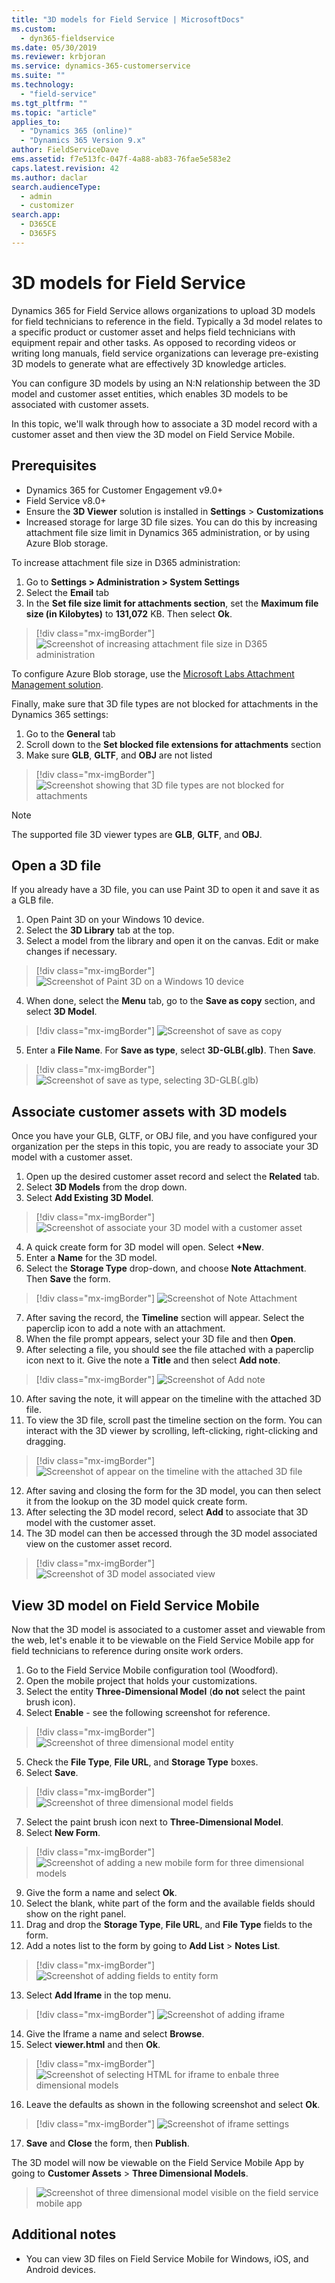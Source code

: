 ```yaml
---
title: "3D models for Field Service | MicrosoftDocs"
ms.custom: 
  - dyn365-fieldservice
ms.date: 05/30/2019
ms.reviewer: krbjoran
ms.service: dynamics-365-customerservice
ms.suite: ""
ms.technology: 
  - "field-service"
ms.tgt_pltfrm: ""
ms.topic: "article"
applies_to: 
  - "Dynamics 365 (online)"
  - "Dynamics 365 Version 9.x"
author: FieldServiceDave
ems.assetid: f7e513fc-047f-4a88-ab83-76fae5e583e2
caps.latest.revision: 42
ms.author: daclar
search.audienceType: 
  - admin
  - customizer
search.app: 
  - D365CE
  - D365FS
---
```


# 3D models for Field Service

Dynamics 365 for Field Service allows organizations to upload 3D models for field technicians to reference in the field. Typically a 3d model relates to a specific product or customer asset and helps field technicians with equipment repair and other tasks. As opposed to recording videos or writing long manuals, field service organizations can leverage pre-existing 3D models to generate what are effectively 3D knowledge articles.

You can configure 3D models by using an N:N relationship between the 3D model and customer asset entities, which enables 3D models to be associated with customer assets.

In this topic, we'll walk through how to associate a 3D model record with a customer asset and then view the 3D model on Field Service Mobile.

## Prerequisites

- Dynamics 365 for Customer Engagement v9.0+ 
- Field Service v8.0+
- Ensure the **3D Viewer** solution is installed in **Settings** > **Customizations**
- Increased storage for large 3D file sizes. You can do this by increasing attachment file size limit in Dynamics 365 administration, or by using Azure Blob storage.

To increase attachment file size in D365 administration:

1. Go to **Settings > Administration > System Settings**
2. Select the **Email** tab
3. In the **Set file size limit for attachments section**, set the **Maximum file size (in Kilobytes)** to **131,072** KB. Then select **Ok**.

  > [!div class="mx-imgBorder"]
  > ![Screenshot of increasing attachment file size in D365 administration](media/3DViewerDocumentationDoc-image4.png)

To configure Azure Blob storage, use the [Microsoft Labs Attachment Management solution](https://appsource.microsoft.com/product/dynamics-365/microsoft_labs.96257e65-dbbe-43db-b775-77cf1609530c?tab=Overview).

Finally, make sure that 3D file types are not blocked for attachments in the Dynamics 365 settings:

1. Go to the **General** tab
2. Scroll down to the **Set blocked file extensions for attachments** section
3. Make sure **GLB**, **GLTF**, and **OBJ** are not listed

  > [!div class="mx-imgBorder"]
  > ![Screenshot showing that 3D file types are not blocked for attachments](media/3DViewerDocumentationDoc-image5.png) 

  > [!Note]
  > The supported file 3D viewer types are **GLB**, **GLTF**, and **OBJ**.

## Open a 3D file

If you already have a 3D file, you can use Paint 3D to open it and save it as a GLB file. 

1. Open Paint 3D on your Windows 10 device.
2. Select the **3D Library** tab at the top.
3. Select a model from the library and open it on the canvas. Edit or make changes if necessary.

> [!div class="mx-imgBorder"]
> ![Screenshot of Paint 3D on a Windows 10 device](media/3DViewerDocumentationDoc-image1.png) 

4.  When done, select the **Menu** tab, go to the **Save as copy** section, and select **3D Model**.

> [!div class="mx-imgBorder"]
> ![Screenshot of save as copy](media/3DViewerDocumentationDoc-image2.png)  

5. Enter a **File Name**. For **Save as type**, select **3D-GLB(.glb)**. Then **Save**.
> [!div class="mx-imgBorder"]
> ![Screenshot of save as type, selecting 3D-GLB(.glb)](media/3DViewerDocumentationDoc-image3.png)  

 
## Associate customer assets with 3D models

Once you have your GLB, GLTF, or OBJ file, and you have configured your organization per the steps in this topic, you are ready to associate your 3D model with a customer asset.

1. Open up the desired customer asset record and select the **Related** tab.
2. Select **3D Models** from the drop down.
3. Select **Add Existing 3D Model**.

> [!div class="mx-imgBorder"]
> ![Screenshot of associate your 3D model with a customer asset](media/3DViewerDocumentationDoc-image6.png) 

4. A quick create form for 3D model will open. Select **+New**.
5. Enter a **Name** for the 3D model.
6. Select the **Storage Type** drop-down, and choose **Note Attachment**. Then **Save** the form.


> [!div class="mx-imgBorder"]
> ![Screenshot of Note Attachment](media/3DViewerDocumentationDoc-image7.png)

7. After saving the record, the **Timeline** section will appear. Select the paperclip icon to add a note with an attachment.
8. When the file prompt appears, select your 3D file and then **Open**.
9. After selecting a file, you should see the file attached with a paperclip icon next to it. Give the note a **Title** and then select **Add note**.

> [!div class="mx-imgBorder"]
> ![Screenshot of Add note](media/3DViewerDocumentationDoc-image8.png)  

10. After saving the note, it will appear on the timeline with the attached 3D file.
11. To view the 3D file, scroll past the timeline section on the form. You can interact with the 3D viewer by scrolling, left-clicking, right-clicking and dragging. 

> [!div class="mx-imgBorder"]
> ![Screenshot of appear on the timeline with the attached 3D file](media/3DViewerDocumentationDoc-image9.png)  

12. After saving and closing the form for the 3D model, you can then select it from the lookup on the 3D model quick create form. 
13. After selecting the 3D model record, select **Add** to associate that 3D model with the customer asset.
14. The 3D model can then be accessed through the 3D model associated view on the customer asset record.

> [!div class="mx-imgBorder"]
> ![Screenshot of 3D model associated view](media/3DViewerDocumentationDoc-image10.png)

## View 3D model on Field Service Mobile

Now that the 3D model is associated to a customer asset and viewable from the web, let's enable it to be viewable on the Field Service Mobile app for field technicians to reference during onsite work orders.

1.	Go to the Field Service Mobile configuration tool (Woodford).
2.	Open the mobile project that holds your customizations.
3.	Select the entity **Three-Dimensional Model** (**do not** select the paint brush icon).
4.	Select **Enable** - see the following screenshot for reference.

> [!div class="mx-imgBorder"]
> ![Screenshot of three dimensional model entity](media/mobile-3d-entity.png)
 
5.	Check the **File Type**, **File URL**, and **Storage Type** boxes.
6.	Select **Save**.

> [!div class="mx-imgBorder"]
> ![Screenshot of three dimensional model fields](media/mobile-3d-entity-fields.png)

7.	Select the paint brush icon next to **Three-Dimensional Model**.
8.	Select **New Form**.

> [!div class="mx-imgBorder"]
> ![Screenshot of adding a new mobile form for three dimensional models](media/mobile-3d-entity-form.png)

9.	Give the form a name and select **Ok**.
10.	Select the blank, white part of the form and the available fields should show on the right panel.
11.	Drag and drop the **Storage Type**, **File URL**, and **File Type** fields to the form.
12.	Add a notes list to the form by going to **Add List** > **Notes List**.

> [!div class="mx-imgBorder"]
> ![Screenshot of adding fields to entity form](media/mobile-3d-entity-form-fields.png)


13.	Select **Add Iframe** in the top menu.

> [!div class="mx-imgBorder"]
> ![Screenshot of adding iframe](media/mobile-3d-add-iframe.png)


14.	Give the Iframe a name and select **Browse**.
15.	Select **viewer.html** and then **Ok**.

> [!div class="mx-imgBorder"]
> ![Screenshot of selecting HTML for iframe to enbale three dimensional models](media/mobile-3d-add-iframe-html.png)

16.	Leave the defaults as shown in the following screenshot and select **Ok**.

> [!div class="mx-imgBorder"]
> ![Screenshot of iframe settings](media/mobile-3d-add-iframe-defaults.png)

17.	**Save** and **Close** the form, then **Publish**.

The 3D model will now be viewable on the Field Service Mobile App by going to **Customer Assets** > **Three Dimensional Models**.

> ![Screenshot of three dimensional model visible on the field service mobile app](media/mobile-3d-mobile-app.png)

## Additional notes
- You can view 3D files on Field Service Mobile for Windows, iOS, and Android devices.
